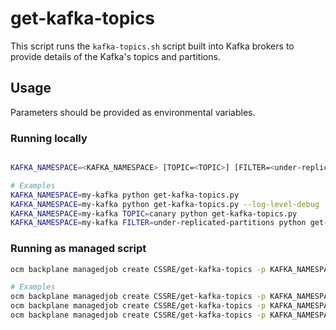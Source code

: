# get-kafka-topics

This script runs the `kafka-topics.sh` script built into Kafka brokers to provide details of the Kafka's topics and partitions.

## Usage
Parameters should be provided as environmental variables.

### Running locally

```bash

KAFKA_NAMESPACE=<KAFKA_NAMESPACE> [TOPIC=<TOPIC>] [FILTER=<under-replicated-partitions|under-min-isr-partitions|unavailable-partitions>] python get-kafka-topics.py

# Examples
KAFKA_NAMESPACE=my-kafka python get-kafka-topics.py
KAFKA_NAMESPACE=my-kafka python get-kafka-topics.py --log-level-debug
KAFKA_NAMESPACE=my-kafka TOPIC=canary python get-kafka-topics.py
KAFKA_NAMESPACE=my-kafka FILTER=under-replicated-partitions python get-kafka-topics.py
```

### Running as managed script

```bash
ocm backplane managedjob create CSSRE/get-kafka-topics -p KAFKA_NAMESPACE=<KAFKA_NAMESPACE> [TOPIC=<TOPIC>] [FILTER=<under-replicated-partitions|under-min-isr-partitions|unavailable-partitions>] [LOG_LEVEL=<LOG_LEVEL>]

# Examples
ocm backplane managedjob create CSSRE/get-kafka-topics -p KAFKA_NAMESPACE=my-kafka
ocm backplane managedjob create CSSRE/get-kafka-topics -p KAFKA_NAMESPACE=my-kafka -p TOPIC=canary
ocm backplane managedjob create CSSRE/get-kafka-topics -p KAFKA_NAMESPACE=my-kafka -p TOPIC=canary -p FILTER=unavailable-partitions
```

